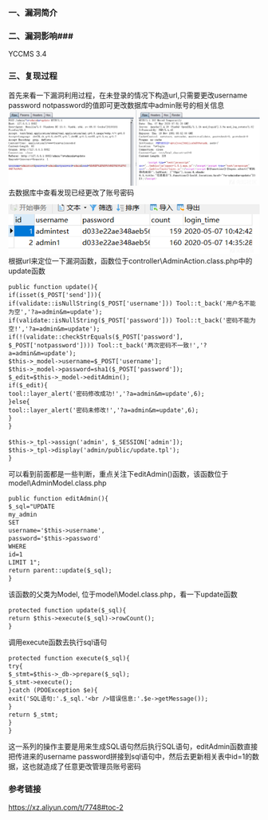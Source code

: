 ### 一、漏洞简介 ###

### 二、漏洞影响###
YCCMS 3.4

### 三、复现过程 ###
首先来看一下漏洞利用过程，在未登录的情况下构造url,只需要更改username password notpassword的值即可更改数据库中admin账号的相关信息
![](YCCMS3.4未授权更改管理员账号密码/20200510141045-fc74068a-9284-1.png)
去数据库中查看发现已经更改了账号密码

![](YCCMS3.4未授权更改管理员账号密码/20200510141951-41f6fa04-9286-1.png)
根据url来定位一下漏洞函数，函数位于controller\AdminAction.class.php中的update函数

    public function update(){
    if(isset($_POST['send'])){
    if(validate::isNullString($_POST['username'])) Tool::t_back('用户名不能为空','?a=admin&m=update');
    if(validate::isNullString($_POST['password'])) Tool::t_back('密码不能为空!','?a=admin&m=update');
    if(!(validate::checkStrEquals($_POST['password'], $_POST['notpassword']))) Tool::t_back('两次密码不一致!','?a=admin&m=update');
    $this->_model->username=$_POST['username'];
    $this->_model->password=sha1($_POST['password']);
    $_edit=$this->_model->editAdmin();
    if($_edit){
    tool::layer_alert('密码修改成功!','?a=admin&m=update',6);
    }else{
    tool::layer_alert('密码未修改!','?a=admin&m=update',6);
    }
    }
    
    $this->_tpl->assign('admin', $_SESSION['admin']);
    $this->_tpl->display('admin/public/update.tpl');
    }
可以看到前面都是一些判断，重点关注下editAdmin()函数，该函数位于model\AdminModel.class.php
    
    public function editAdmin(){
    $_sql="UPDATE
    my_admin
    SET
    username='$this->username',
    password='$this->password'
    WHERE
    id=1
    LIMIT 1";
    return parent::update($_sql);
    }
该函数的父类为Model, 位于model\Model.class.php，看一下update函数

    protected function update($_sql){
    return $this->execute($_sql)->rowCount();
    }
调用execute函数去执行sql语句

    protected function execute($_sql){
    try{
    $_stmt=$this->_db->prepare($_sql);
    $_stmt->execute();
    }catch (PDOException $e){
    exit('SQL语句:'.$_sql.'<br />错误信息:'.$e->getMessage());
    }
    return $_stmt;
    }
    }
这一系列的操作主要是用来生成SQL语句然后执行SQL语句，editAdmin函数直接把传进来的username password拼接到sql语句中，然后去更新相关表中id=1的数据，这也就造成了任意更改管理员账号密码

### 参考链接 ###

https://xz.aliyun.com/t/7748#toc-2
